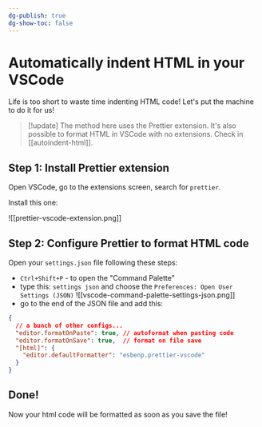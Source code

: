 ```yaml
---
dg-publish: true
dg-show-toc: false
---
```

# Automatically indent HTML in your VSCode

Life is too short to waste time indenting HTML code! Let's put the machine to do it for us!

> [!update]
> The method here uses the Prettier extension. It's also possible to format HTML in VSCode with no extensions. Check in [[autoindent-html]].

## Step 1: Install Prettier extension

Open VSCode, go to the extensions screen, search for `prettier`.

Install this one:

![[prettier-vscode-extension.png]]


## Step 2: Configure Prettier to format HTML code

Open your `settings.json` file following these steps:
- `Ctrl+Shift+P` - to open the "Command Palette"
- type this: `settings json` and choose the `Preferences: Open User Settings (JSON)`
![[vscode-command-palette-settings-json.png]]
- go to the end of the JSON file and add this:

```json
{
  // a bunch of other configs...
  "editor.formatOnPaste": true, // autoformat when pasting code
  "editor.formatOnSave": true,  // format on file save
  "[html]": {
    "editor.defaultFormatter": "esbenp.prettier-vscode"
  }
}
```

## Done!

Now your html code will be formatted as soon as you save the file!
